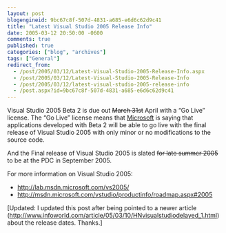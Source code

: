 ```yaml
---
layout: post
blogengineid: 9bc67c8f-507d-4831-a685-e6d6c62d9c41
title: "Latest Visual Studio 2005 Release Info"
date: 2005-03-12 20:50:00 -0600
comments: true
published: true
categories: ["blog", "archives"]
tags: ["General"]
redirect_from: 
  - /post/2005/03/12/Latest-Visual-Studio-2005-Release-Info.aspx
  - /post/2005/03/12/Latest-Visual-Studio-2005-Release-Info
  - /post/2005/03/12/latest-visual-studio-2005-release-info
  - /post.aspx?id=9bc67c8f-507d-4831-a685-e6d6c62d9c41
---
```


Visual Studio 2005 Beta 2 is due out <STRIKE>March 31st</STRIKE> April with a &#8220;Go Live&#8221; license. The &#8220;Go Live&#8221; license means that <A title=Microsoft href="http://Microsoft.com" target=_blank>Microsoft</A> is saying that applications developed with Beta 2 will be able to go live with the final release of Visual Studio 2005 with only minor or no modifications to the source code.

And the Final release of Visual Studio 2005 is slated <STRIKE>for late summer 2005</STRIKE> to be at the PDC in September 2005.

For more information on Visual Studio 2005: 
<UL>
<LI><A href="http://lab.msdn.microsoft.com/vs2005/">http://lab.msdn.microsoft.com/vs2005/</A> 
<LI><A href="http://msdn.microsoft.com/vstudio/productinfo/roadmap.aspx#2005">http://msdn.microsoft.com/vstudio/productinfo/roadmap.aspx#2005</A></LI></UL>

[Updated: I updated this post after being pointed to a newer article (<A href="http://www.infoworld.com/article/05/03/10/HNvisualstudiodelayed_1.html">http://www.infoworld.com/article/05/03/10/HNvisualstudiodelayed_1.html</A>) about the release dates. Thanks.]
